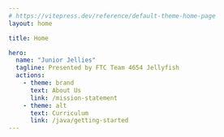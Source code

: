 ```yaml
---
# https://vitepress.dev/reference/default-theme-home-page
layout: home

title: Home

hero:
  name: "Junior Jellies"
  tagline: Presented by FTC Team 4654 Jellyfish
  actions:
    - theme: brand
      text: About Us
      link: /mission-statement
    - theme: alt
      text: Curriculum
      link: /java/getting-started
---
```



